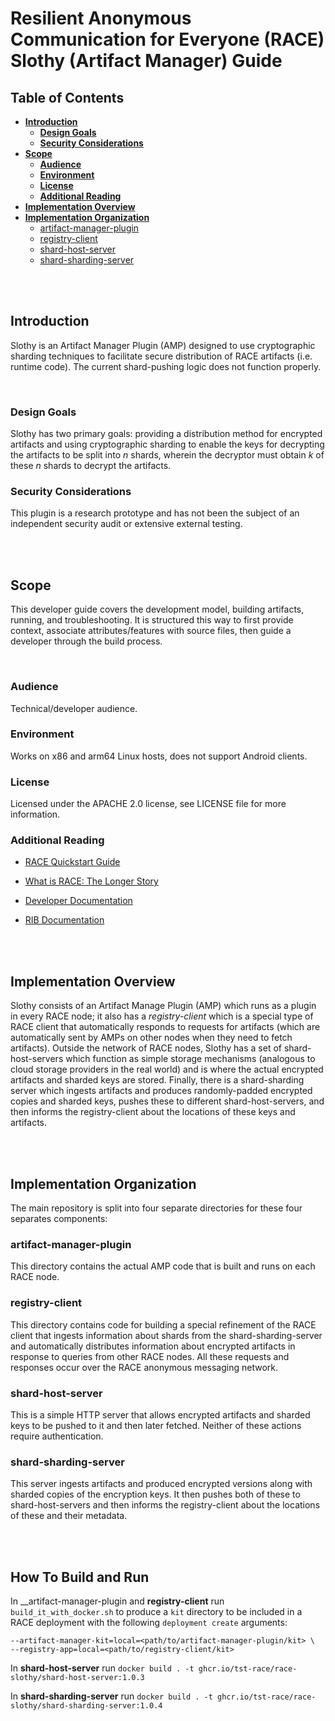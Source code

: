 # **Resilient Anonymous Communication for Everyone (RACE) Slothy (Artifact Manager) Guide**

## **Table of Contents**
  * [**Introduction**](#introduction)
    + [**Design Goals**](#design-goals)
    + [**Security Considerations**](#security-considerations)
  * [**Scope**](#scope)
    + [**Audience**](#audience)
    + [**Environment**](#environment)
    + [**License**](#license)
    + [**Additional Reading**](#additional-reading)
  * [**Implementation Overview**](#implementation-overview)
  * [**Implementation Organization**](#implementation-organization)
    + [artifact-manager-plugin](#artifact-manager-plugin)
    + [registry-client](#registry-client)
    + [shard-host-server](#shard-host-server)
    + [shard-sharding-server](#shard-sharding-server)
    
<br></br>

## **Introduction**
Slothy is an Artifact Manager Plugin (AMP) designed to use cryptographic sharding techniques to facilitate secure distribution of RACE artifacts (i.e. runtime code). The current shard-pushing logic does not function properly.

</br>

### **Design Goals**
Slothy has two primary goals: providing a distribution method for encrypted artifacts and using cryptographic sharding to enable the keys for decrypting the artifacts to be split into _n_ shards, wherein the decryptor must obtain _k_ of these _n_ shards to decrypt the artifacts.

### **Security Considerations**
This plugin is a research prototype and has not been the subject of an independent security audit or extensive external testing.


<br></br>

## **Scope**
This developer guide covers the  development model, building artifacts, running, and troubleshooting.  It is structured this way to first provide context, associate attributes/features with source files, then guide a developer through the build process.  

</br>

### **Audience**
Technical/developer audience.

### **Environment**
Works on x86 and arm64 Linux hosts, does not support Android clients.


### **License**
Licensed under the APACHE 2.0 license, see LICENSE file for more information.

### **Additional Reading**
* [RACE Quickstart Guide](https://github.com/tst-race/race-quickstart/blob/main/README.md)

* [What is RACE: The Longer Story](https://github.com/tst-race/race-docs/blob/main/what-is-race.md)

* [Developer Documentation](https://github.com/tst-race/race-docs/blob/main/RACE%20developer%20guide.md)

* [RIB Documentation](https://github.com/tst-race/race-in-the-box/tree/2.6.0/documentation)

<br></br>

## **Implementation Overview**
Slothy consists of an Artifact Manage Plugin (AMP) which runs as a plugin in every RACE node; it also has a _registry-client_ which is a special type of RACE client that automatically responds to requests for artifacts (which are automatically sent by AMPs on other nodes when they need to fetch artifacts). Outside the network of RACE nodes, Slothy has a set of shard-host-servers which function as simple storage mechanisms (analogous to cloud storage providers in the real world) and is where the actual encrypted artifacts and sharded keys are stored. Finally, there is a shard-sharding server which ingests artifacts and produces randomly-padded encrypted copies and sharded keys, pushes these to different shard-host-servers, and then informs the registry-client about the locations of these keys and artifacts.

<br></br>

## **Implementation Organization**
The main repository is split into four separate directories for these four separates components:

### artifact-manager-plugin
This directory contains the actual AMP code that is built and runs on each RACE node.

### registry-client
This directory contains code for building a special refinement of the RACE client that ingests information about shards from the shard-sharding-server and automatically distributes information about encrypted artifacts in response to queries from other RACE nodes. All these requests and responses occur over the RACE anonymous messaging network.

### shard-host-server
This is a simple HTTP server that allows encrypted artifacts and sharded keys to be pushed to it and then later fetched. Neither of these actions require authentication.

### shard-sharding-server
This server ingests artifacts and produced encrypted versions along with sharded copies of the encryption keys. It then pushes both of these to shard-host-servers and then informs the registry-client about the locations of these and their metadata.

<br></br>

## **How To Build and Run**
In __artifact-manager-plugin and __registry-client__ run `build_it_with_docker.sh` to produce a `kit` directory to be included in a RACE deployment with the following `deployment create` arguments:

```
--artifact-manager-kit=local=<path/to/artifact-manager-plugin/kit> \
--registry-app=local=<path/to/registry-client/kit>
```


In __shard-host-server__ run `docker build . -t ghcr.io/tst-race/race-slothy/shard-host-server:1.0.3`

In __shard-sharding-server__ run `docker build . -t ghcr.io/tst-race/race-slothy/shard-sharding-server:1.0.4`


</br>
